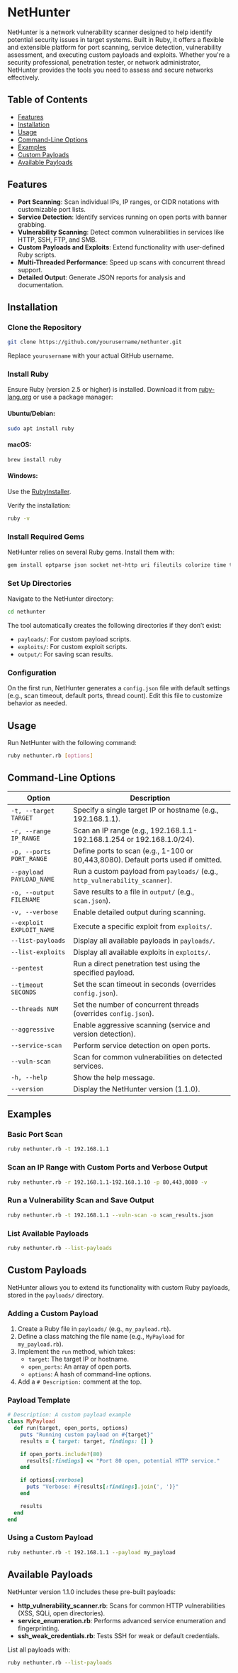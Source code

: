 # NetHunter

NetHunter is a network vulnerability scanner designed to help identify potential security issues in target systems. Built in Ruby, it offers a flexible and extensible platform for port scanning, service detection, vulnerability assessment, and executing custom payloads and exploits. Whether you're a security professional, penetration tester, or network administrator, NetHunter provides the tools you need to assess and secure networks effectively.

## Table of Contents
- [Features](#features)
- [Installation](#installation)
- [Usage](#usage)
- [Command-Line Options](#command-line-options)
- [Examples](#examples)
- [Custom Payloads](#custom-payloads)
- [Available Payloads](#available-payloads)

## Features
- **Port Scanning**: Scan individual IPs, IP ranges, or CIDR notations with customizable port lists.
- **Service Detection**: Identify services running on open ports with banner grabbing.
- **Vulnerability Scanning**: Detect common vulnerabilities in services like HTTP, SSH, FTP, and SMB.
- **Custom Payloads and Exploits**: Extend functionality with user-defined Ruby scripts.
- **Multi-Threaded Performance**: Speed up scans with concurrent thread support.
- **Detailed Output**: Generate JSON reports for analysis and documentation.

## Installation

### Clone the Repository
```bash
git clone https://github.com/yourusername/nethunter.git
```
Replace `yourusername` with your actual GitHub username.

### Install Ruby
Ensure Ruby (version 2.5 or higher) is installed. Download it from [ruby-lang.org](https://www.ruby-lang.org/) or use a package manager:

#### Ubuntu/Debian:
```bash
sudo apt install ruby
```
#### macOS:
```bash
brew install ruby
```
#### Windows:
Use the [RubyInstaller](https://rubyinstaller.org/).

Verify the installation:
```bash
ruby -v
```

### Install Required Gems
NetHunter relies on several Ruby gems. Install them with:
```bash
gem install optparse json socket net-http uri fileutils colorize time timeout concurrent
```

### Set Up Directories
Navigate to the NetHunter directory:
```bash
cd nethunter
```
The tool automatically creates the following directories if they don’t exist:
- `payloads/`: For custom payload scripts.
- `exploits/`: For custom exploit scripts.
- `output/`: For saving scan results.

### Configuration
On the first run, NetHunter generates a `config.json` file with default settings (e.g., scan timeout, default ports, thread count). Edit this file to customize behavior as needed.

## Usage
Run NetHunter with the following command:
```bash
ruby nethunter.rb [options]
```

## Command-Line Options
| Option | Description |
|--------|-------------|
| `-t, --target TARGET` | Specify a single target IP or hostname (e.g., 192.168.1.1). |
| `-r, --range IP_RANGE` | Scan an IP range (e.g., 192.168.1.1-192.168.1.254 or 192.168.1.0/24). |
| `-p, --ports PORT_RANGE` | Define ports to scan (e.g., 1-100 or 80,443,8080). Default ports used if omitted. |
| `--payload PAYLOAD_NAME` | Run a custom payload from `payloads/` (e.g., `http_vulnerability_scanner`). |
| `-o, --output FILENAME` | Save results to a file in `output/` (e.g., `scan.json`). |
| `-v, --verbose` | Enable detailed output during scanning. |
| `--exploit EXPLOIT_NAME` | Execute a specific exploit from `exploits/`. |
| `--list-payloads` | Display all available payloads in `payloads/`. |
| `--list-exploits` | Display all available exploits in `exploits/`. |
| `--pentest` | Run a direct penetration test using the specified payload. |
| `--timeout SECONDS` | Set the scan timeout in seconds (overrides `config.json`). |
| `--threads NUM` | Set the number of concurrent threads (overrides `config.json`). |
| `--aggressive` | Enable aggressive scanning (service and version detection). |
| `--service-scan` | Perform service detection on open ports. |
| `--vuln-scan` | Scan for common vulnerabilities on detected services. |
| `-h, --help` | Show the help message. |
| `--version` | Display the NetHunter version (1.1.0). |

## Examples

### Basic Port Scan
```bash
ruby nethunter.rb -t 192.168.1.1
```

### Scan an IP Range with Custom Ports and Verbose Output
```bash
ruby nethunter.rb -r 192.168.1.1-192.168.1.10 -p 80,443,8080 -v
```

### Run a Vulnerability Scan and Save Output
```bash
ruby nethunter.rb -t 192.168.1.1 --vuln-scan -o scan_results.json
```

### List Available Payloads
```bash
ruby nethunter.rb --list-payloads
```

## Custom Payloads

NetHunter allows you to extend its functionality with custom Ruby payloads, stored in the `payloads/` directory.

### Adding a Custom Payload
1. Create a Ruby file in `payloads/` (e.g., `my_payload.rb`).
2. Define a class matching the file name (e.g., `MyPayload` for `my_payload.rb`).
3. Implement the `run` method, which takes:
   - `target`: The target IP or hostname.
   - `open_ports`: An array of open ports.
   - `options`: A hash of command-line options.
4. Add a `# Description:` comment at the top.

### Payload Template
```ruby
# Description: A custom payload example
class MyPayload
  def run(target, open_ports, options)
    puts "Running custom payload on #{target}"
    results = { target: target, findings: [] }

    if open_ports.include?(80)
      results[:findings] << "Port 80 open, potential HTTP service."
    end

    if options[:verbose]
      puts "Verbose: #{results[:findings].join(', ')}"
    end

    results
  end
end
```

### Using a Custom Payload
```bash
ruby nethunter.rb -t 192.168.1.1 --payload my_payload
```

## Available Payloads

NetHunter version 1.1.0 includes these pre-built payloads:

- **http_vulnerability_scanner.rb**: Scans for common HTTP vulnerabilities (XSS, SQLi, open directories).
- **service_enumeration.rb**: Performs advanced service enumeration and fingerprinting.
- **ssh_weak_credentials.rb**: Tests SSH for weak or default credentials.

List all payloads with:
```bash
ruby nethunter.rb --list-payloads
